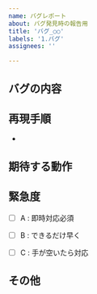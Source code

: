 ```yaml
---
name: バグレポート
about: バグ発見時の報告用
title: 'バグ_○○'
labels: '1.バグ'
assignees: ''

---
```


## バグの内容 

## 再現手順 
<!--可能な限り発生条件を詳細に記述してください。-->
+ 

## 期待する動作 

## 緊急度 
- [ ] A : 即時対応必須

- [ ] B : できるだけ早く

- [ ] C : 手が空いたら対応

## その他 
